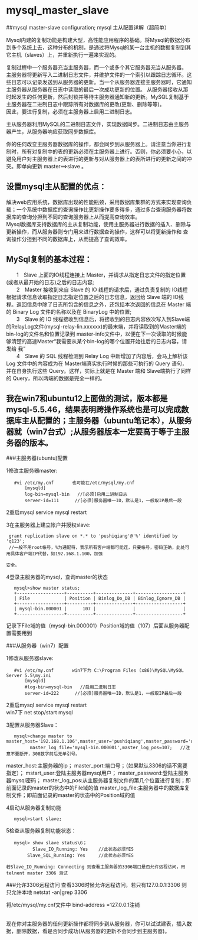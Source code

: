 # mysql_master_slave
##mysql master-slave configuration; mysql 主从配置详解（超简单）

Mysql内建的复制功能是构建大型，高性能应用程序的基础。将Mysql的数据分布到多个系统上去，这种分布的机制，是通过将Mysql的某一台主机的数据复制到其它主机（slaves）上，并重新执行一遍来实现的。

复制过程中一个服务器充当主服务器，而一个或多个其它服务器充当从服务器。
主服务器将更新写入二进制日志文件，并维护文件的一个索引以跟踪日志循环。这些日志可以记录发送到从服务器的更新。当一个从服务器连接主服务器时，它通知主服务器从服务器在日志中读取的最后一次成功更新的位置。
从服务器接收从那时起发生的任何更新，然后封锁并等待主服务器通知新的更新。MySQL复制基于主服务器在二进制日志中跟踪所有对数据库的更改(更新、删除等等)。<br>
因此，要进行复制，必须在主服务器上启用二进制日志。<br>

主从服务器利用MySQL的二进制日志文件，实现数据同步。二进制日志由主服务器产生，从服务器响应获取同步数据库。

你的任何改变主服务器数据库的操作，都会同步到从服务器上。请注意当你进行复制时，所有对复制中的表的更新必须在主服务器上进行。否则，你必须要小心，以避免用户对主服务器上的表进行的更新与对从服务器上的表所进行的更新之间的冲突。即单向更新  master==>slave 。<br>


设置mysql主从配置的优点：
-----
  解决web应用系统，数据库出现的性能瓶颈，采用数据库集群的方式来实现查询负载；一个系统中数据库的查询操作比更新操作要多得多，通过多台查询服务器将数据库的查询分担到不同的查询服务器上从而提高查询效率。<br>
  Mysql数据库支持数据库的主从复制功能，使用主服务器进行数据的插入、删除与更新操作，而从服务器则专门用来进行数据查询操作，这样可以将更新操作和 查询操作分担到不同的数据库上，从而提高了查询效率。

MySql复制的基本过程：
-----

  　　1　Slave 上面的IO线程连接上 Master，并请求从指定日志文件的指定位置(或者从最开始的日志)之后的日志内容;<br>
  　　2　Master 接收到来自 Slave 的 IO 线程的请求后，通过负责复制的 IO线程根据请求信息读取指定日志指定位置之后的日志信息，返回给 Slave 端的 IO线程。返回信息中除了日志所包含的信息之外，还包括本次返回的信息在 Master 端的 Binary Log 文件的名称以及在 BinaryLog 中的位置;<br>
  　　3　Slave 的 IO 线程接收到信息后，将接收到的日志内容依次写入到Slave端的RelayLog文件(mysql-relay-lin.xxxxxx)的最末端，并将读取到的Master端的bin-log的文件名和位置记录到 master-info文件中，以便在下一次读取的时候能够清楚的高速Master“我需要从某个bin-log的哪个位置开始往后的日志内容，请发给 我”<br>
  　　4　Slave 的 SQL 线程检测到 Relay Log 中新增加了内容后，会马上解析该 Log 文件中的内容成为在 Master端真实执行时候的那些可执行的 Query 语句，并在自身执行这些 Query。这样，实际上就是在 Master 端和 Slave端执行了同样的 Query，所以两端的数据是完全一样的。<br>


我在win7和ubuntu12上面做的测试，版本都是mysql-5.5.46，结果表明跨操作系统也是可以完成数据库主从配置的；主服务器（ubuntu笔记本），从服务器就（win7台式）;从服务器版本一定要高于等于主服务器的版本。
----------------

###主服务器(ubuntu)配置

1修改主服务器master:
```
   #vi /etc/my.cnf       也可能在/etc/mysql/my.cnf
       [mysqld]
       log-bin=mysql-bin   //[必须]启用二进制日志
       server-id=111      //[必须]服务器唯一ID，默认是1，一般取IP最后一段
```
2重启mysql	service mysql restart

3在主服务器上建立帐户并授权slave:
   ```
    grant replication slave on *.* to 'pushiqiang'@'%' identified by 'q123';
    //一般不用root帐号，%为通配符，表示所有客户端都可能连，只要帐号，密码正确，此处可用具体客户端IP代替，如192.168.1.100，加强

安全。
```

4登录主服务器的mysql，查询master的状态
```
   mysql>show master status;
   +------------------+----------+--------------+------------------+
   | File             | Position | Binlog_Do_DB | Binlog_Ignore_DB |
   +------------------+----------+--------------+------------------+
   | mysql-bin.000001 |      107 |              |                  |
   +------------------+----------+--------------+------------------+
```
记录下File域的值（mysql-bin.000001）Position域的值（107）后面从服务器配置需要用到

###从服务器（win7）配置

1修改从服务器slave:
```
   #vi /etc/my.cnf       win7下为 C:\Program Files (x86)\MySQL\MySQL Server 5.5\my.ini
       [mysqld]
       #log-bin=mysql-bin   //启用二进制日志
       server-id=222      //[必须]服务器唯一ID，默认是1，一般取IP最后一段
```
2重启mysql	service mysql restart	
		win7下 net stop/start mysql

3配置从服务器Slave：
```
   mysql>change master to master_host='192.168.1.106',master_user='pushiqiang',master_password='q123',
         master_log_file='mysql-bin.000001',master_log_pos=107;   //注意不要断开，308数字前后无单引号。
```
master_host:主服务器的ip；
master_port:端口号；（如果默认3306的话不需要指定）；
mstart_user:登陆主服务器mysql用户；
master_password:登陆主服务器mysql密码；
master_log_pos:从主服务器复制文件的第几个位置进行复制；即前面记录的master的状态中的File域的值
master_log_file:主服务器中的数据库复制文件；即前面记录的master的状态中的Position域的值

4启动从服务器复制功能   
```
   mysql>start slave;    
```
5检查从服务器复制功能状态：
```
   mysql> show slave status\G；
	      Slave_IO_Running: Yes    //此状态必须YES
        Slave_SQL_Running: Yes     //此状态必须YES
```
	若Slave_IO_Running: Connecting 则查看主服务器的3306端口是否允许远程访问，用telnent master 3306 测试

###允许3306远程访问
查看3306时候允许远程访问，若只有127.0.0.1:3306 则只允许本地
netstat -an|grep 3306

将/etc/mysql/my.cnf文件中	bind-address =127.0.0.1注销

<br>
现在你对主服务器的任何更新操作都将同步到从服务器，你可以试试建表，插入数据，删除数据，看是否同步成功(从服务器的更新不会同步到主服务器)。
